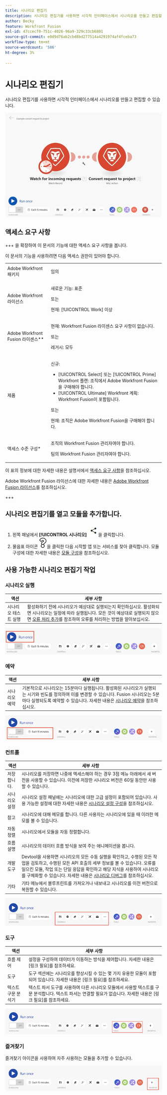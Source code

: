 ```yaml
---
title: 시나리오 편집기
description: 시나리오 편집기를 사용하면 시각적 인터페이스에서 시나리오를 만들고 편집할 수 있습니다.
author: Becky
feature: Workfront Fusion
exl-id: 47ccecf0-751c-4026-96a9-329c33cb6801
source-git-commit: e0d9d76ab2cbd8bd277514a4291974af4fceba73
workflow-type: tm+mt
source-wordcount: '586'
ht-degree: 3%

---
```


# 시나리오 편집기

시나리오 편집기를 사용하면 시각적 인터페이스에서 시나리오를 만들고 편집할 수 있습니다.

![시나리오 편집기](assets/scenario-editor.jpg)

## 액세스 요구 사항

+++ 을 확장하여 이 문서의 기능에 대한 액세스 요구 사항을 봅니다.

이 문서의 기능을 사용하려면 다음 액세스 권한이 있어야 합니다.

<table style="table-layout:auto">
 <col> 
 <col> 
 <tbody> 
  <tr> 
   <td role="rowheader">Adobe Workfront 패키지</td> 
   <td> <p>임의</p> </td> 
  </tr> 
  <tr data-mc-conditions=""> 
   <td role="rowheader">Adobe Workfront 라이선스</td> 
   <td> <p>새로운 기능: 표준</p><p>또는</p><p>현재: [!UICONTROL Work] 이상</p> </td> 
  </tr> 
  <tr> 
   <td role="rowheader">Adobe Workfront Fusion 라이센스**</td> 
   <td>
   <p>현재: Workfront Fusion 라이센스 요구 사항이 없습니다.</p>
   <p>또는</p>
   <p>레거시: 모두 </p>
   </td> 
  </tr> 
  <tr> 
   <td role="rowheader">제품</td> 
   <td>
   <p>신규:</p> <ul><li>[!UICONTROL Select] 또는 [!UICONTROL Prime] Workfront 플랜: 조직에서 Adobe Workfront Fusion을 구매해야 합니다.</li><li>[!UICONTROL Ultimate] Workfront 계획: Workfront Fusion이 포함됩니다.</li></ul>
   <p>또는</p>
   <p>현재: 조직은 Adobe Workfront Fusion을 구매해야 합니다.</p>
   </td> 
  </tr>
  <tr data-mc-conditions=""> 
   <td role="rowheader">액세스 수준 구성*</td> 
   <td> 
     <p>조직의 Workfront Fusion 관리자여야 합니다.</p>
     <p>팀의 Workfront Fusion 관리자여야 합니다.</p>
   </td> 
  </tr> 
   </td> 
  </tr> 
 </tbody> 
</table>

이 표의 정보에 대한 자세한 내용은 설명서에서 [액세스 요구 사항](/help/workfront-fusion/references/licenses-and-roles/access-level-requirements-in-documentation.md)을 참조하십시오.

Adobe Workfront Fusion 라이선스에 대한 자세한 내용은 [Adobe Workfront Fusion 라이선스](/help/workfront-fusion/set-up-and-manage-workfront-fusion/licensing-operations-overview/license-automation-vs-integration.md)를 참조하십시오.

+++

## 시나리오 편집기를 열고 모듈을 추가합니다.

1. 왼쪽 패널에서 **[!UICONTROL 시나리오]** ![시나리오 아이콘](assets/scenarios-icon.png)을 클릭합니다.
1. 물음표 아이콘 ![물음표 아이콘](assets/question-mark-full-size.png)을 클릭한 다음 시작할 앱 또는 서비스를 찾아 클릭합니다. 모듈 구성에 대한 자세한 내용은 [모듈 구성](/help/workfront-fusion/create-scenarios/add-modules/configure-a-modules-settings.md)을 참조하십시오.

## 사용 가능한 시나리오 편집기 작업

### 시나리오 실행

| 액션 | 세부 사항 |
|----------|----------|
| 시나리오 테스트 실행 | 활성화하기 전에 시나리오가 예상대로 실행되는지 확인하십시오. 활성화되면 시나리오는 일정에 따라 실행됩니다. 모든 것이 예상대로 실행되지 않으면 [오류 처리 추가](/help/workfront-fusion/create-scenarios/config-error-handling/error-handling.md)를 참조하여 오류를 처리하는 방법을 알아보십시오. |

![시나리오 실행 단추](assets/run-your-scenario.png)

### 예약

| 액션 | 세부 사항 |
|----------|----------|
| 시나리오 예약 | 기본적으로 시나리오는 15분마다 실행됩니다. 활성화된 시나리오가 실행되는 시기와 빈도를 정의하여 이를 변경할 수 있습니다. Fusion 시나리오는 5분마다 실행되도록 예약할 수 있습니다. 자세한 내용은 [시나리오 예약](/help/workfront-fusion/create-scenarios/config-scenarios-settings/schedule-a-scenario.md)을 참조하십시오. |

![일정 패널](assets/scheduling-scenario-editor.png)

### 컨트롤

| 액션 | 세부 사항 |
|----------|----------|
| 저장합니다. | 시나리오를 저장하면 나중에 액세스해야 하는 경우 3점 메뉴 아래에서 새 버전을 사용할 수 있습니다. 이전에 저장한 시나리오 버전은 60일 동안만 사용할 수 있습니다. |
| 시나리오 설정 | 시나리오 설정 패널에는 시나리오에 대한 고급 설정이 포함되어 있습니다. 사용 가능한 설정에 대한 자세한 내용은 [시나리오 설정 구성](/help/workfront-fusion/create-scenarios/config-scenarios-settings/configure-scenario-settings.md)을 참조하십시오. |
| 참고 | 시나리오에 대해 메모를 합니다. 다른 사용자는 시나리오에 있을 때 이러한 메모를 볼 수 있습니다. |
| 자동 정렬 | 시나리오에서 모듈을 자동 정렬합니다. |
| 흐름 설명 | 시나리오의 데이터 흐름 방식을 보여 주는 애니메이션을 봅니다. |
| 개발 도구 | Devtool을 사용하면 시나리오의 모든 수동 실행을 확인하고, 수행된 모든 작업을 검토하고, 수행된 모든 API 호출의 세부 정보를 볼 수 있습니다. 오류를 일으킨 모듈, 작업 또는 단일 응답을 확인하고 해당 지식을 사용하여 시나리오를 구체화할 수 있습니다. 자세한 내용은 [시나리오 디버그](/help/workfront-fusion/manage-scenarios/debug-a-scenario.md)를 참조하십시오. |
| 기타 | 기타 메뉴에서 블루프린트를 가져오거나 내보내고 시나리오를 이전 버전으로 복원할 수 있습니다. |

![컨트롤 패널](assets/controls-editor-scenario.png)

### 도구

| 액션 | 세부 사항 |
|----------|----------|
| 흐름 제어 | 설정을 구성하여 데이터가 이동하는 방식을 제어합니다. 자세한 내용은 [링크 필요]를 참조하세요. |
| 도구 | 도구 섹션에는 시나리오를 향상시킬 수 있는 몇 가지 유용한 모듈이 포함되어 있습니다. 자세한 내용은 [링크 필요]를 참조하세요. |
| 텍스트 구문 분석기 | 텍스트 파서 도구를 사용하여 다른 시나리오 모듈에서 사용할 텍스트를 구문 분석합니다. 텍스트 파서는 연결할 필요가 없습니다. 자세한 내용은 [링크 필요]를 참조하세요. |

![도구 패널](assets/tools-scenario-editor.png)

### 즐겨찾기

즐겨찾기 아이콘을 사용하여 자주 사용하는 모듈을 추가할 수 있습니다.

![즐겨찾기 패널](assets/favorites-scenario-editor.png)
